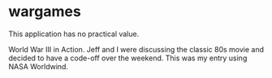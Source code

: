 wargames
========

This application has no practical value.

World War III in Action. Jeff and I were discussing the classic 80s
movie and decided to have a code-off over the weekend. This was my
entry using NASA Worldwind.
